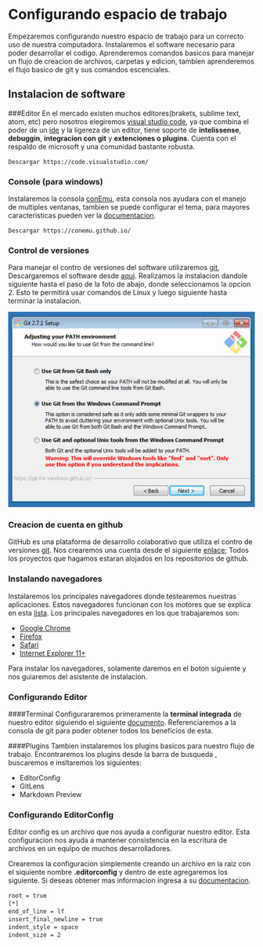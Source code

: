 # Configurando espacio de trabajo
Empezaremos configurando nuestro espacio de trabajo para un correcto uso de nuestra computadora. Instalaremos el software necesario para poder desarrollar el codigo.
Aprenderemos comandos basicos para manejar un flujo de creacion de archivos, carpetas y edicion, tambien aprenderemos el flujo basico de git y sus comandos escenciales.

## Instalacion de software

###Editor
En el mercado existen muchos editores(brakets, sublime text, atom, etc) pero nosotros elegiremos [visual studio code](https://code.visualstudio.com/), ya que combina el poder de un [ide](https://es.wikipedia.org/wiki/Entorno_de_desarrollo_integrado) y la ligereza de un editor, tiene soporte de __intelissense__, __debuggin__, __integracion con git__ y __extenciones o plugins__. Cuenta con el respaldo de microsoft y una comunidad bastante robusta.

```
Descargar https://code.visualstudio.com/
```

### Console (para windows)
Instalaremos la consola [conEmu](https://conemu.github.io/), esta consola nos ayudara con el manejo de multiples ventanas, tambien se puede configurar el tema, para mayores caracteristicas pueden ver la [documentacion](https://conemu.github.io/).

```
Descargar https://conemu.github.io/
```

### Control de versiones
Para manejar el contro de versiones del software utilizaremos [git](https://git-scm.com/), Descargaremos el software desde [aqui](https://git-scm.com/).  Realizamos la instalacion dandole siguiente hasta el paso de la foto de abajo, donde seleccionamos la opcion 2. Esto te permitirá usar comandos de Linux y luego siguiente hasta terminar la instalacion.

![Image of Yaktocat](./git.jpg)

### Creacion de cuenta en github
GitHub es una plataforma de desarrollo colaborativo que utiliza el contro de versiones [git](https://github.com/). Nos crearemos una cuenta desde el siguiente [enlace](https://github.com/); Todos los proyectos que hagamos estaran alojados en los repositorios de github.

### Instalando navegadores
Instalaremos los principales navegadores donde testearemos nuestras aplicaciones. Estos navegadores funcionan con los motores que se explica en esta [lista](https://es.wikipedia.org/wiki/Motor_de_renderizado). Los principales navegadores en los que trabajaremos son:
* [Google Chrome](https://www.google.com/chrome/)
* [Firefox](https://www.mozilla.org/es-ES/firefox/new/)
* [Safari](https://support.apple.com/downloads/safari-for-windows)
* [Internet Explorer 11+](https://www.microsoft.com/es-es/download/internet-explorer.aspx)

Para instalar los navegadores, solamente daremos en el boton siguiente y nos guiaremos del asistente de instalacion.

### Configurando Editor

####Terminal
Configurararemos primeramente la __terminal integrada__ de nuestro editor siguiendo el siguiente [documento](https://code.visualstudio.com/docs/editor/integrated-terminal). Referenciaremos a la consola de git para poder obtener todos los beneficios de esta.


####Plugins
Tambien instalaremos los plugins basicos para nuestro flujo de trabajo.
Encontraremos los plugins desde la barra de busqueda , buscaremos e insltaremos los siguientes:

* EditorConfig
* GitLens
* Markdown Preview


### Configurando EditorConfig
Editor config es un archivo que nos ayuda a configurar nuestro editor. Esta configuracion nos ayuda a mantener consistencia en la escritura de archivos en un equipo de muchos desarrolladores.

Crearemos la configuracion simplemente creando un archivo en la raiz con el siquiente nombre __.editorconfig__ y dentro de este agregaremos los siguiente. Si deseas obtener mas informacion ingresa a su [documentacion](https://editorconfig.org/).
 
```
root = true
[*]
end_of_line = lf
insert_final_newline = true
indent_style = space
indent_size = 2
```
